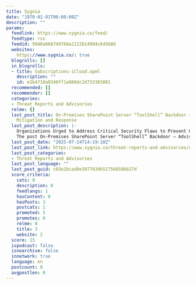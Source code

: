 ```yaml
---
title: Sygnia
date: "1970-01-01T00:00:00Z"
description: ""
params:
  feedlink: https://www.sygnia.co/feed/
  feedtype: rss
  feedid: 9940a668749760a2122b14994c645b88
  websites:
    https://www.sygnia.co/: true
  blogrolls: []
  in_blogrolls:
  - title: Subscriptions-iCloud.opml
    description: ""
    id: e1b4718a0340ff1e866dc2d733303081
  recommended: []
  recommender: []
  categories:
  - Threat Reports and Advisories
  relme: {}
  last_post_title: On-Premises SharePoint Server “ToolShell” Backdoor – Advisory for
    Mitigation and Response
  last_post_description: |-
    Organizations Urged to Address Critical Security Flaws to Prevent Unauthorized Access to On-Premises SharePoint Servers.
    The post On-Premises SharePoint Server “ToolShell” Backdoor – Advisory
  last_post_date: "2025-07-24T14:19:10Z"
  last_post_link: https://www.sygnia.co/threat-reports-and-advisories/on-prem-sharepoint-toolshell-backdoor-advisory/
  last_post_categories:
  - Threat Reports and Advisories
  last_post_language: ""
  last_post_guid: c03e2bcad0e3977034651756659bb27d
  score_criteria:
    cats: 0
    description: 0
    feedlangs: 1
    hasContent: 0
    hasPosts: 3
    postcats: 1
    promoted: 5
    promotes: 0
    relme: 0
    title: 3
    website: 2
  score: 15
  ispodcast: false
  isnoarchive: false
  innetwork: true
  language: en
  postcount: 9
  avgpostlen: 0
---
```

